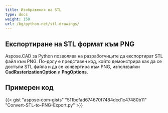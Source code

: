 ```yaml
---
title: Изображения на STL
type: docs
weight: 150
url: /bg/python-net/stl-drawings/
---
```


## **Експортиране на STL формат към PNG**

Aspose.CAD за Python позволява на разработчиците да експортират STL файл към PNG. По-долу е представен код, който демонстрира как да се достъпи STL файла и да се конвертира към PNG, използвайки **CadRasterizationOption** и **PngOptions**.

## Примерен код

{{< gist "aspose-com-gists" "511bcfad674670f7484dcd1c47480b11" "Convert-STL-to-PNG-Export.py" >}}
